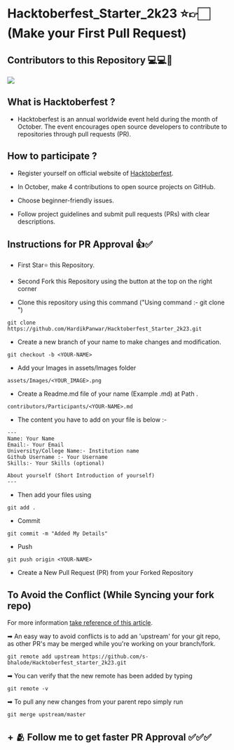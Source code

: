 # Hacktoberfest_Starter_2k23 ⭐👉🏻(Make your First Pull Request)

## Contributors to this Repository 💻💻👥 
<div align="left">
<a href="https://github.com/HardikPanwar/Hacktoberfest_Starter_2k23
/graphs/contributors">
  <img src="https://contrib.rocks/image?repo=HardikPanwar/Hacktoberfest_Starter_2k23" />
</a>
</div>
   
## What is Hacktoberfest ?
- Hacktoberfest is an annual worldwide event held during the month of October. The event encourages open source developers to contribute to repositories through pull requests (PR).
## How to participate ?
- Register yourself on official website of [Hacktoberfest](https://hacktoberfest.com/).
  
- In October, make 4 contributions to open source projects on GitHub.
  
- Choose beginner-friendly issues.
  
- Follow project guidelines and submit pull requests (PRs) with clear descriptions.
  
## Instructions for PR Approval 👍✅
- First Star⭐ this Repository.
  
- Second Fork this Repository using the button at the top on the right corner
  
- Clone this repository using this command ("Using command :- git clone <URL-OF-REPO>")
```terminal
git clone https://github.com/HardikPanwar/Hacktoberfest_Starter_2k23.git
```
- Create a new branch of your name to make changes and modification.
```terminal
git checkout -b <YOUR-NAME>
```
- Add your Images in assets/Images folder
```terminal
assets/Images/<YOUR_IMAGE>.png 
```
  
- Create a Readme.md file of your name (Example <YOURNAME>.md) at Path .
```terminal
contributors/Participants/<YOUR-NAME>.md
```
- The content you have to add on your file is below :-
  
```terminal
---
Name: Your Name
Email:- Your Email
University/College Name:- Institution name
Github Username :- Your Username
Skills:- Your Skills (optional)

About yourself (Short Introduction of yourself)
---
```
  
- Then add your files using
```terminal
git add .
```
- Commit
```terminal
git commit -m "Added My Details"
```
- Push 
```terminal
git push origin <YOUR-NAME> 
```
- Create a New Pull Request (PR) from your Forked Repository

## To Avoid the Conflict (While Syncing your fork repo) 
For more information [take reference of this article](https://help.github.com/articles/syncing-a-fork/).


➡ An easy way to avoid conflicts is to add an 'upstream' for your git repo, as other PR's may be merged while you're working on your branch/fork.   
```terminal
git remote add upstream https://github.com/s-bhalode/Hacktoberfest_starter_2k23.git
```
➡ You can verify that the new remote has been added by typing
```terminal
git remote -v
```
➡ To pull any new changes from your parent repo simply run
```terminal
git merge upstream/master
```
## + 🫂 Follow me to get faster PR Approval ✅✅✅
